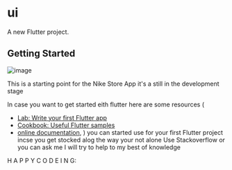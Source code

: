 # ui

A new Flutter project.

## Getting Started  


![image](https://user-images.githubusercontent.com/26329848/171634519-b1150902-f449-4524-93e0-3840d3019c9b.png)


This  is a starting point for the Nike Store App it's a still in the development stage

In case you want to get started eith flutter here are some resources  (
- [Lab: Write your first Flutter app](https://docs.flutter.dev/get-started/codelab)
- [Cookbook: Useful Flutter samples](https://docs.flutter.dev/cookbook)
- [online documentation](https://docs.flutter.dev/),
) 
you can started use for  your first Flutter project  incse you get stocked alog the way 
your not alone Use Stackoverflow or you can ask me I will try to help to my best of knowledge

H A P P Y    C O D E I N G:




